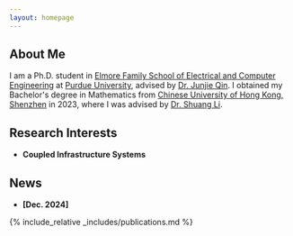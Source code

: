 ```yaml
---
layout: homepage
---
```


## About Me

I am a Ph.D. student in [Elmore Family School of Electrical and Computer Engineering](https://engineering.purdue.edu/ECE) at [Purdue University](https://www.purdue.edu), advised by [Dr. Junjie Qin](https://engineering.purdue.edu/people/junjie.qin.1). I obtained my Bachelor's degree in Mathematics from [Chinese University of Hong Kong, Shenzhen](https://www.cuhk.edu.cn/en) in 2023, where I was advised by [Dr. Shuang Li](https://shuangli01.github.io). 

## Research Interests

- **Coupled Infrastructure Systems**

## News

- **[Dec. 2024]** 

{% include_relative _includes/publications.md %}
